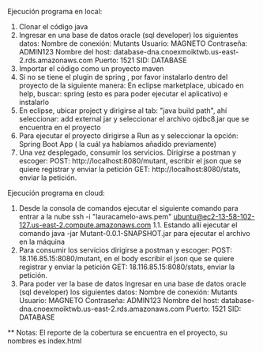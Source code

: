 Ejecución programa en local:
1. Clonar el código java
2. Ingresar en una base de datos oracle (sql developer) los siguientes datos:
  Nombre de conexión: Mutants
  Usuario: MAGNETO
  Contraseña: ADMIN123
  Nombre del host: database-dna.cnoexmoiktwb.us-east-2.rds.amazonaws.com
  Puerto: 1521
  SID: DATABASE
 3. Importar el código como un proyecto maven
 4. Si no se tiene el plugin de spring , por favor instalarlo dentro del proyecto de la siguiente manera:
     En eclipse marketplace, ubicado en help, buscar: spring (esto es para poder ejecutar el aplicativo) e instalarlo
 5. En eclipse, ubicar project y dirigirse al tab: "java build path", ahí seleccionar: add external jar y seleccionar el archivo ojdbc8.jar que se encuentra en el proyecto
 6. Para ejecutar el proyecto dirigirse a Run as y seleccionar la opción: Spring Boot App ( la cuál ya habíamos añadido previamente) 
 7. Una vez desplegado, consumir los servicios. Dirigirse a postman y escoger:
    POST: http://localhost:8080/mutant, escribir el json que se quiere registrar y enviar la petición 
    GET: http://localhost:8080/stats, enviar la petición.
    
 Ejecución programa en cloud:
 1. Desde la consola de comandos ejecutar el siguiente comando para entrar a la nube
	  ssh -i "lauracamelo-aws.pem" ubuntu@ec2-13-58-102-127.us-east-2.compute.amazonaws.com
  1.1. Estando allí ejecutar el comando java -jar Mutant-0.0.1-SNAPSHOT.jar para ejecutar el archivo en la máquina
 2. Para consumir los servicios dirigirse a postman y escoger:
    POST: 18.116.85.15:8080/mutant,  en el body escribir el json que se quiere registrar y enviar la petición 
    GET: 18.116.85.15:8080/stats, enviar la petición.
 3. Para poder ver la base de datos 
    Ingresar en una base de datos oracle (sql developer) los siguientes datos:
    Nombre de conexión: Mutants
    Usuario: MAGNETO
    Contraseña: ADMIN123
    Nombre del host: database-dna.cnoexmoiktwb.us-east-2.rds.amazonaws.com
    Puerto: 1521
    SID: DATABASE
 
** Notas:
El reporte de la cobertura se encuentra en el proyecto, su nombres es index.html

  
